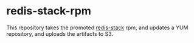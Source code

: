 # redis-stack-rpm

This repository takes the promoted [redis-stack](https://github.com/redis-stack/redis-stack) rpm, and updates a YUM repository, and uploads the artifacts to S3.
